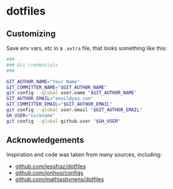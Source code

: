 # dotfiles

## Customizing

Save env vars, etc in a `.extra` file, that looks something like
this:

```bash
###
### Git credentials
###

GIT_AUTHOR_NAME="Your Name"
GIT_COMMITTER_NAME="$GIT_AUTHOR_NAME"
git config --global user.name "$GIT_AUTHOR_NAME"
GIT_AUTHOR_EMAIL="email@you.com"
GIT_COMMITTER_EMAIL="$GIT_AUTHOR_EMAIL"
git config --global user.email "$GIT_AUTHOR_EMAIL"
GH_USER="nickname"
git config --global github.user "$GH_USER"
```

## Acknowledgements

Inspiration and code was taken from many sources, including:

* [github.com/jessfraz/dotfiles](https://github.com/jessfraz/dotfiles)
* [github.com/jonhoo/configs](https://github.com/jonhoo/configs)
* [github.com/mathiasbynens/dotfiles](https://github.com/mathiasbynens/dotfiles)
